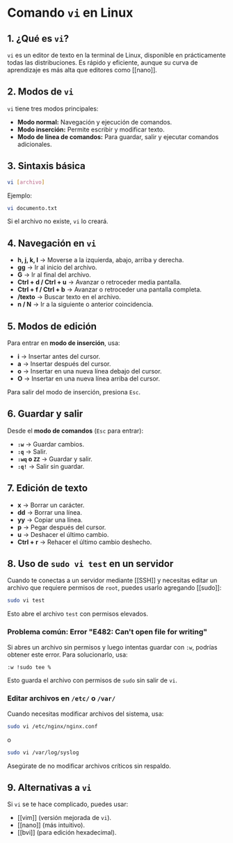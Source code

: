 # Comando `vi` en Linux

## 1. ¿Qué es `vi`?

`vi` es un editor de texto en la terminal de Linux, disponible en prácticamente todas las distribuciones. Es rápido y eficiente, aunque su curva de aprendizaje es más alta que editores como [[nano]].

## 2. Modos de `vi`

`vi` tiene tres modos principales:

- **Modo normal:** Navegación y ejecución de comandos.
- **Modo inserción:** Permite escribir y modificar texto.
- **Modo de línea de comandos:** Para guardar, salir y ejecutar comandos adicionales.

## 3. Sintaxis básica

```bash
vi [archivo]
```

Ejemplo:

```bash
vi documento.txt
```

Si el archivo no existe, `vi` lo creará.

## 4. Navegación en `vi`

- **h, j, k, l** → Moverse a la izquierda, abajo, arriba y derecha.
- **gg** → Ir al inicio del archivo.
- **G** → Ir al final del archivo.
- **Ctrl + d / Ctrl + u** → Avanzar o retroceder media pantalla.
- **Ctrl + f / Ctrl + b** → Avanzar o retroceder una pantalla completa.
- **/texto** → Buscar texto en el archivo.
- **n / N** → Ir a la siguiente o anterior coincidencia.

## 5. Modos de edición

Para entrar en **modo de inserción**, usa:

- **i** → Insertar antes del cursor.
- **a** → Insertar después del cursor.
- **o** → Insertar en una nueva línea debajo del cursor.
- **O** → Insertar en una nueva línea arriba del cursor.

Para salir del modo de inserción, presiona `Esc`.

## 6. Guardar y salir

Desde el **modo de comandos** (`Esc` para entrar):

- **`:w`** → Guardar cambios.
- **`:q`** → Salir.
- **`:wq` o `ZZ`** → Guardar y salir.
- **`:q!`** → Salir sin guardar.

## 7. Edición de texto

- **x** → Borrar un carácter.
- **dd** → Borrar una línea.
- **yy** → Copiar una línea.
- **p** → Pegar después del cursor.
- **u** → Deshacer el último cambio.
- **Ctrl + r** → Rehacer el último cambio deshecho.

## 8. Uso de `sudo vi test` en un servidor

Cuando te conectas a un servidor mediante [[SSH]] y necesitas editar un archivo que requiere permisos de `root`, puedes usarlo agregando [[sudo]]:

```bash
sudo vi test
```

Esto abre el archivo `test` con permisos elevados.

### Problema común: Error "E482: Can't open file for writing"

Si abres un archivo sin permisos y luego intentas guardar con `:w`, podrías obtener este error. Para solucionarlo, usa:

```bash
:w !sudo tee %
```

Esto guarda el archivo con permisos de `sudo` sin salir de `vi`.

### Editar archivos en `/etc/` o `/var/`

Cuando necesitas modificar archivos del sistema, usa:

```bash
sudo vi /etc/nginx/nginx.conf
```

o

```bash
sudo vi /var/log/syslog
```

Asegúrate de no modificar archivos críticos sin respaldo.

## 9. Alternativas a `vi`

Si `vi` se te hace complicado, puedes usar:

- [[vim]] (versión mejorada de `vi`).
- [[nano]] (más intuitivo).
- [[bvi]] (para edición hexadecimal).
